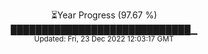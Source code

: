 <p align="center">
⏳Year Progress (97.67 %) <br>
█████████████████████████████▁ <br>
<sub>Updated: Fri, 23 Dec 2022 12:03:17 GMT</sub>
</p>

